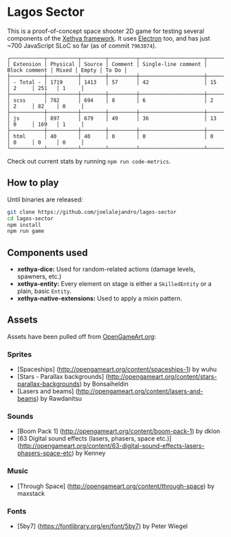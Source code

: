 # Lagos Sector

This is a proof-of-concept space shooter 2D game for testing several components of the [Xethya framework](https://github.com/xethya). It uses [Electron](https://github.com/electron/electron) too, and has just ~700 JavaScript SLoC so far (as of commit `7963874`).

```
┌───────────┬──────────┬────────┬─────────┬─────────────────────┬───────────────┬───────┬───────┬───────┐
│ Extension │ Physical │ Source │ Comment │ Single-line comment │ Block comment │ Mixed │ Empty │ To Do │
├───────────┼──────────┼────────┼─────────┼─────────────────────┼───────────────┼───────┼───────┼───────┤
│ - Total - │ 1719     │ 1413   │ 57      │ 42                  │ 15            │ 2     │ 251   │ 1     │
├───────────┼──────────┼────────┼─────────┼─────────────────────┼───────────────┼───────┼───────┼───────┤
│ scss      │ 782      │ 694    │ 8       │ 6                   │ 2             │ 2     │ 82    │ 0     │
├───────────┼──────────┼────────┼─────────┼─────────────────────┼───────────────┼───────┼───────┼───────┤
│ js        │ 897      │ 679    │ 49      │ 36                  │ 13            │ 0     │ 169   │ 1     │
├───────────┼──────────┼────────┼─────────┼─────────────────────┼───────────────┼───────┼───────┼───────┤
│ html      │ 40       │ 40     │ 0       │ 0                   │ 0             │ 0     │ 0     │ 0     │
└───────────┴──────────┴────────┴─────────┴─────────────────────┴───────────────┴───────┴───────┴───────┘
```

Check out current stats by running `npm run code-metrics`.

## How to play

Until binaries are released:

```bash
git clone https://github.com/joelalejandro/lagos-sector
cd lagos-sector
npm install
npm run game
```

## Components used

- **xethya-dice:** Used for random-related actions (damage levels, spawners, etc.)
- **xethya-entity:** Every element on stage is either a `SkilledEntity` or a plain, basic `Entity`.
- **xethya-native-extensions:** Used to apply a mixin pattern.

## Assets

Assets have been pulled off from [OpenGameArt.org](http://opengameart.org):

### Sprites

- [Spaceships] (http://opengameart.org/content/spaceships-1) by wuhu
- [Stars - Parallax backgrounds] (http://opengameart.org/content/stars-parallax-backgrounds) by Bonsaiheldin
- [Lasers and beams] (http://opengameart.org/content/lasers-and-beams) by Rawdanitsu

### Sounds

- [Boom Pack 1] (http://opengameart.org/content/boom-pack-1) by dklon
- [63 Digital sound effects (lasers, phasers, space etc.)] (http://opengameart.org/content/63-digital-sound-effects-lasers-phasers-space-etc) by Kenney

### Music

- [Through Space] (http://opengameart.org/content/through-space) by maxstack

### Fonts

- [5by7] (https://fontlibrary.org/en/font/5by7) by Peter Wiegel
